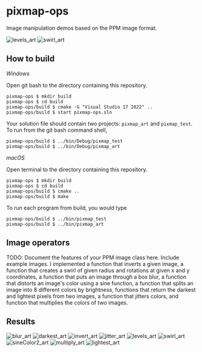 # pixmap-ops

Image manipulation demos based on the PPM image format.


![levels_art](https://user-images.githubusercontent.com/67133103/218204013-c326e0cb-87c8-4c8f-985e-0d1def1edd20.png)
![swirl_art](https://user-images.githubusercontent.com/67133103/218204717-d347aa5f-1b18-4fa2-8e93-2b17481e60fe.png)


## How to build

*Windows*

Open git bash to the directory containing this repository.

```
pixmap-ops $ mkdir build
pixmap-ops $ cd build
pixmap-ops/build $ cmake -G "Visual Studio 17 2022" ..
pixmap-ops/build $ start pixmap-ops.sln
```

Your solution file should contain two projects: `pixmap_art` and `pixmap_test`.
To run from the git bash command shell, 

```
pixmap-ops/build $ ../bin/Debug/pixmap_test
pixmap-ops/build $ ../bin/Debug/pixmap_art
```

*macOS*

Open terminal to the directory containing this repository.

```
pixmap-ops $ mkdir build
pixmap-ops $ cd build
pixmap-ops/build $ cmake ..
pixmap-ops/build $ make
```

To run each program from build, you would type

```
pixmap-ops/build $ ../bin/pixmap_test
pixmap-ops/build $ ../bin/pixmap_art
```

## Image operators

TODO: Document the features of your PPM image class here. Include example images.
I implemented a function that inverts a given image, a function that creates a swirl of given radius and rotations at given x and y coordinates, a function that puts an image through a box blur,  a function that distorts an image's color using a sine function, a function that splits an image into 8 different colors by brightness, functions that return the darkest and lightest pixels from two images, a function that jitters colors, and function that multiplies the colors of two images. 

## Results
![blur_art](https://user-images.githubusercontent.com/67133103/218204652-f490ecc8-7725-4cb9-9341-ef263521291b.png)
![darkest_art](https://user-images.githubusercontent.com/67133103/218204656-87d131a5-caca-4019-aff0-ac85a8c96eb4.png)
![invert_art](https://user-images.githubusercontent.com/67133103/218204707-f4ed8bdf-aa01-4301-8904-1cd5b756528c.png)
![jitter_art](https://user-images.githubusercontent.com/67133103/218204712-99266bad-6e12-4b5d-825b-5a9c12b270ae.png)
![levels_art](https://user-images.githubusercontent.com/67133103/218204724-204a6df8-fe26-44f4-84fe-26714fd87c73.png)
![swirl_art](https://user-images.githubusercontent.com/67133103/218204717-d347aa5f-1b18-4fa2-8e93-2b17481e60fe.png)
![sineColor2_art](https://user-images.githubusercontent.com/67133103/218204750-42825754-a573-4d1b-9b8a-48b203bfea7b.png)
![multiply_art](https://user-images.githubusercontent.com/67133103/218204767-38fad444-8277-4782-b2cf-9f0f495d9d13.png)
![lightest_art](https://user-images.githubusercontent.com/67133103/218204782-c1d9f1d5-c513-4138-aef4-1220cd15683c.png)
